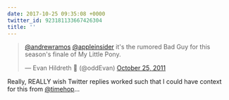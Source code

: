 ```yaml
---
date: 2017-10-25 09:35:08 +0000
twitter_id: 923181133667426304
title: ''
---
```


<blockquote class="twitter-tweet"><p lang="en" dir="ltr"><a href="https://twitter.com/andrewramos?ref_src=twsrc%5Etfw">@andrewramos</a> <a href="https://twitter.com/appleinsider?ref_src=twsrc%5Etfw">@appleinsider</a> it&#39;s the rumored Bad Guy for this season&#39;s finale of My Little Pony.</p>&mdash; Evan Hildreth 🔰 (@oddEvan) <a href="https://twitter.com/oddEvan/status/128819872846200832?ref_src=twsrc%5Etfw">October 25, 2011</a></blockquote>
<script async src="https://platform.twitter.com/widgets.js" charset="utf-8"></script>

Really, REALLY wish Twitter replies worked such that I could have context for this from [@timehop](https://twitter.com/timehop)...
